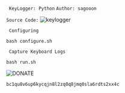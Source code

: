 ``` KeyLogger: Python``` ```Author: sagooon```

``` Source Code: ```
![keylogger](https://user-images.githubusercontent.com/74248485/126778943-4478326b-e087-4b76-b33d-fbe676767c7f.png)

``` Configuring```
~~~
bash configure.sh
~~~

``` Capture Keyboard Logs```
~~~
bash run.sh
~~~


![DONATE](https://user-images.githubusercontent.com/74248485/136795370-d30711f4-5ce0-4034-ba5e-fa31ef236177.png)
```
bc1qu8v6up6kycqjn8l2zq0q8jmq0sla6rdts2xx4c
```
